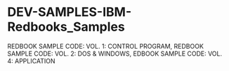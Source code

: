 # DEV-SAMPLES-IBM-Redbooks_Samples
REDBOOK SAMPLE CODE: VOL. 1: CONTROL PROGRAM, REDBOOK SAMPLE CODE: VOL. 2: DOS &amp; WINDOWS, EDBOOK SAMPLE CODE: VOL. 4: APPLICATION
